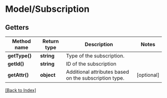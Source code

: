 # Model/Subscription

## Getters

Method name | Return type | Description | Notes
------------ | ------------- | ------------- | -------------
**getType()** | **string** | Type of the subscription. |
**getId()** | **string** | ID of the subscription |
**getAttr()** | **object** | Additional attributes based on the subscription type. | [optional]

[[Back to Index]](../index.md)
